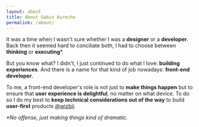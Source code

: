 ```yaml
---
layout: about
title: About Gabin Aureche
permalink: /about/
---
```


It was a time when I wasn't sure whether I was a **designer** or a **developer**.
Back then it seemed hard to conciliate both, I had to choose between **thinking** or **executing***.

But you know what? I didn't, I just continued to do what I love: **building experiences**.
And there is a name for that kind of job nowadays: **front-end developer**.

To me, a front-end developer's role is not just to **make things happen** but to ensure that
**user experience is delightful**, no matter on what device. To do so I do my best to **keep technical
considerations out of the way** to build **user-first** products [@wizbii](http://wizbii.com).

_*No offense, just making things kind of dramatic._